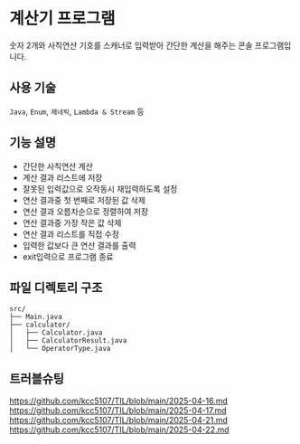 # 계산기 프로그램

숫자 2개와 사칙연산 기호를 스캐너로 입력받아 간단한 계산을 해주는 콘솔 프로그램입니다.

## 사용 기술
`Java`, `Enum`, `제네릭`, `Lambda & Stream` 등

## 기능 설명
- 간단한 사칙연산 계산
- 계산 결과 리스트에 저장
- 잘못된 입력값으로 오작동시 재입력하도록 설정
- 연산 결과중 첫 번째로 저장된 값 삭제
- 연산 결과 오름차순으로 정렬하여 저장
- 연산 결과중 가장 작은 값 삭제
- 연산 결과 리스트를 직접 수정
- 입력한 값보다 큰 연산 결과를 출력
- exit입력으로 프로그램 종료

## 파일 디렉토리 구조
```
src/
├── Main.java
├── calculator/
│   ├── Calculator.java
│   ├── CalculatorResult.java
│   └── OperatorType.java
```

## 트러블슈팅
https://github.com/kcc5107/TIL/blob/main/2025-04-16.md  
https://github.com/kcc5107/TIL/blob/main/2025-04-17.md  
https://github.com/kcc5107/TIL/blob/main/2025-04-21.md  
https://github.com/kcc5107/TIL/blob/main/2025-04-22.md  
